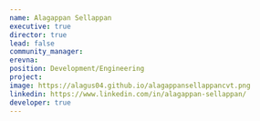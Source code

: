 ```yaml
---
name: Alagappan Sellappan
executive: true
director: true
lead: false
community_manager:
erevna:   
position: Development/Engineering
project:  
image: https://alagus04.github.io/alagappansellappancvt.png
linkedin: https://www.linkedin.com/in/alagappan-sellappan/
developer: true
---
```


